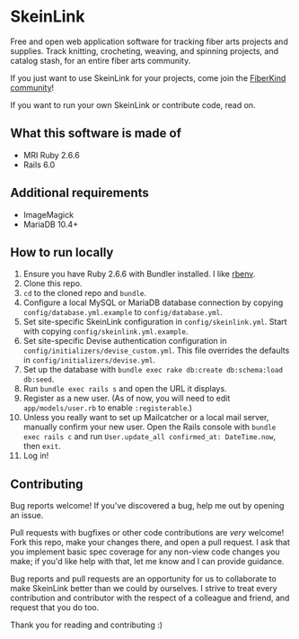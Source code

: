 # SkeinLink

Free and open web application software for tracking fiber arts projects and supplies. Track
knitting, crocheting, weaving, and spinning projects, and catalog stash, for an entire fiber arts
community.

If you just want to use SkeinLink for your projects, come join the [FiberKind community](https://www.fiberkind.com)!

If you want to run your own SkeinLink or contribute code, read on.

## What this software is made of

* MRI Ruby 2.6.6
* Rails 6.0

## Additional requirements

* ImageMagick
* MariaDB 10.4+

## How to run locally

1. Ensure you have Ruby 2.6.6 with Bundler installed. I like [rbenv](https://github.com/rbenv/rbenv).
2. Clone this repo.
3. `cd` to the cloned repo and `bundle`.
4. Configure a local MySQL or MariaDB database connection by copying `config/database.yml.example` to `config/database.yml`.
5. Set site-specific SkeinLink configuration in `config/skeinlink.yml`. Start with copying `config/skeinlink.yml.example`.
6. Set site-specific Devise authentication configuration in `config/initializers/devise_custom.yml`. This file overrides the defaults in `config/initializers/devise.yml`.
7. Set up the database with `bundle exec rake db:create db:schema:load db:seed`.
8. Run `bundle exec rails s` and open the URL it displays.
9. Register as a new user. (As of now, you will need to edit `app/models/user.rb` to enable `:registerable`.)
10. Unless you really want to set up Mailcatcher or a local mail server, manually confirm your new user. Open the Rails console with `bundle exec rails c` and run `User.update_all confirmed_at: DateTime.now`, then `exit`.
11. Log in!

## Contributing

Bug reports welcome! If you've discovered a bug, help me out by opening an issue.

Pull requests with bugfixes or other code contributions are _very_ welcome! Fork this repo, make
your changes there, and open a pull request. I ask that you implement basic spec coverage for any
non-view code changes you make; if you'd like help with that, let me know and I can provide
guidance.

Bug reports and pull requests are an opportunity for us to collaborate to make SkeinLink better than
we could by ourselves. I strive to treat every contribution and contributor with the respect of a
colleague and friend, and request that you do too.

Thank you for reading and contributing :)
